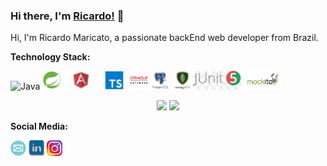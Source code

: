 ### Hi there, I'm [Ricardo!](https://anuraghazra.github.io) 👋

Hi, I'm Ricardo Maricato, a passionate backEnd web developer from Brazil.

**Technology Stack:**

<a><img src="https://github.com/RicardoMaricato/RicardoMaricato/blob/main/images/java-.png"
alt="Java" height="30"/></a>
<a><img src="https://github.com/RicardoMaricato/RicardoMaricato/blob/main/images/spring.png"
alt="Spring" height="30"/></a>
<a><img src="https://github.com/RicardoMaricato/RicardoMaricato/blob/main/images/angular.png"
alt="Angular" height="30"/></a>
<a><img src="https://github.com/RicardoMaricato/RicardoMaricato/blob/main/images/type-script.png"
alt="TypeScript" height="30"/></a>
<a><img src="https://github.com/RicardoMaricato/RicardoMaricato/blob/main/images/oracle-2.png" 
alt="Oracle" height="30"/></a>
<a><img src="https://github.com/RicardoMaricato/RicardoMaricato/blob/main/images/postgresql-1.png" 
alt="Postgresql" height="30"/></a>
<a><img src="https://github.com/RicardoMaricato/RicardoMaricato/blob/main/images/mongo-db.png"
alt="MongoDB" height="30"/></a>
<a><img src="https://github.com/RicardoMaricato/RicardoMaricato/blob/main/images/junit.jpg"
alt="JUnit" height="30"/></a>
<a><img src="https://github.com/RicardoMaricato/RicardoMaricato/blob/main/images/mockito.png"
alt="Mockito" height="30"/></a>


<p align="center">
<img height= "170em" src="https://github-readme-stats-eight-theta.vercel.app/api?username=RicardoMaricato&count_private=true&show_icons=true&theme=dark"/>
<img height= "170em" src="https://github-readme-stats-eight-theta.vercel.app/api/top-langs/?username=RicardoMaricato&layout=compact&theme=dark&bg_color=30,0d0d0d,191919&title_color=fff&text_color=fff&icon_color=79ff97"/>


**Social Media:**

<a href="mailto:ricardo.maricato@hotmail.com"><img src="https://github.com/RicardoMaricato/RicardoMaricato/blob/main/images/email.png" 
alt="email" height="25"/></a>
<a href="https://www.linkedin.com/in/ricardomaricato/">
<img src="https://github.com/RicardoMaricato/RicardoMaricato/blob/main/images/linkedin.png" alt="instagram" height="25"/></a>
<a href="https://www.instagram.com/ricardomaricato/">
<img src="https://github.com/RicardoMaricato/RicardoMaricato/blob/main/images/instagram.png" alt="linkedin" height="25"/></a>
</p>
